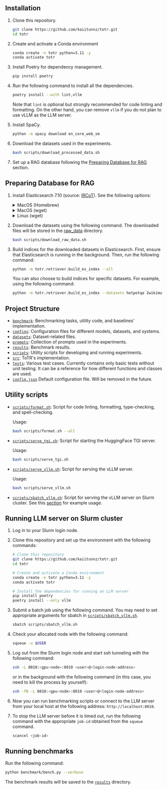 ## Installation

1. Clone this repository.

   ```sh
   git clone https://github.com/kaiitunnz/totr.git
   cd totr
   ```

2. Create and activate a Conda environment

   ```sh
   conda create -n totr python=3.11 -y
   conda activate totr
   ```

3. Install Poetry for dependency management.

   ```sh
   pip install poetry
   ```

4. Run the following command to install all the dependencies.

   ```sh
   poetry install --with lint,vllm
   ```

   Note that `lint` is optional but strongly recommended for code linting and formatting. On the other hand, you can remove `vllm` if you do not plan to use vLLM as the LLM server.

5. Install SpaCy.

   ```sh
   python -m spacy download en_core_web_sm
   ```

6. Download the datasets used in the experiments.

   ```sh
   bash scripts/download_processed_data.sh
   ```

7. Set up a RAG database following the [Preparing Database for RAG](#preparing-database-for-rag) section.

## Preparing Database for RAG

1. Install Elasticsearch 7.10 (source: [IRCoT](https://github.com/StonyBrookNLP/ircot)). See the following options:
   <details>
   <summary>MacOS (Homebrew)</summary>

   ```sh
   # source: https://www.elastic.co/guide/en/elasticsearch/reference/current/brew.html
   brew tap elastic/tap
   brew install elastic/tap/elasticsearch-full # if it doesn't work: try 'brew untap elastic/tap' first: untap>tap>install.
   ```

   To run the server,

   ```sh
   brew services start elastic/tap/elasticsearch-full # to start the server
   brew services stop elastic/tap/elasticsearch-full # to stop the server
   ```

   </details>

   <details>
   <summary>MacOS (wget)</summary>

   ```sh
   # source: https://www.elastic.co/guide/en/elasticsearch/reference/current/targz.html
   wget https://artifacts.elastic.co/downloads/elasticsearch/elasticsearch-7.10.2-darwin-x86_64.tar.gz
   wget https://artifacts.elastic.co/downloads/elasticsearch/elasticsearch-7.10.2-darwin-x86_64.tar.gz.sha512
   shasum -a 512 -c elasticsearch-7.10.2-darwin-x86_64.tar.gz.sha512
   tar -xzf elasticsearch-7.10.2-darwin-x86_64.tar.gz
   rm elasticsearch-7.10.2-linux-x86_64.tar.gz elasticsearch-7.10.2-linux-x86_64.tar.gz.sha512
   ```

   To run the server,

   ```sh
   cd elasticsearch-7.10.2/
   ./bin/elasticsearch # start the server
   pkill -f elasticsearch # to stop the server
   ```

   </details>

   <details>
   <summary>Linux (wget)</summary>

   ```sh
   # source: https://www.elastic.co/guide/en/elasticsearch/reference/8.1/targz.html
   wget https://artifacts.elastic.co/downloads/elasticsearch/elasticsearch-7.10.2-linux-x86_64.tar.gz
   wget https://artifacts.elastic.co/downloads/elasticsearch/elasticsearch-7.10.2-linux-x86_64.tar.gz.sha512
   shasum -a 512 -c elasticsearch-7.10.2-linux-x86_64.tar.gz.sha512
   tar -xzf elasticsearch-7.10.2-linux-x86_64.tar.gz
   rm elasticsearch-7.10.2-linux-x86_64.tar.gz elasticsearch-7.10.2-linux-x86_64.tar.gz.sha512
   ```

   To run the server,

   ```sh
   cd elasticsearch-7.10.2/
   ./bin/elasticsearch # start the server
   pkill -f elasticsearch # to stop the server
   ```

   </details>

2. Download the datasets using the following command. The downloaded files will be stored in the [raw_data](raw_data) directory.

   ```sh
   bash scripts/download_raw_data.sh
   ```

3. Build indices for the downloaded datasets in Elasticsearch. First, ensure that Elasticsearch is running in the background. Then, run the following command:

   ```sh
   python -m totr.retriever.build_es_index --all
   ```

   You can also choose to build indices for specific datasets. For example, using the following command:

   ```sh
   python -m totr.retriever.build_es_index --datasets hotpotqa 2wikimultihopqa
   ```

## Project Structure

- [`benchmark`](benchmark): Benchmarking tasks, utility code, and baselines' implementation.
- [`configs`](configs): Configuration files for different models, datasets, and systems.
- [`datasets`](datasets): Dataset-related files.
- [`prompts`](prompts): Collection of prompts used in the experiments.
- [`results`](results): Benchmark results.
- [`scripts`](scripts): Utility scripts for developing and running experiments.
- [`src`](src): ToTR's implementation.
- [`tests`](tests): Various test cases. Currently contains only basic tests without unit testing. It can be a reference for how different functions and classes are used.
- [`config.json`](config.json) Default configuration file. Will be removed in the future.

## Utility scripts

- [`scripts/format.sh`](scripts/format.sh): Script for code linting, formatting, type-checking, and spell-checking.

  Usage:

  ```sh
  bash scripts/format.sh --all
  ```

- [`scripts/serve_tgi.sh`](scripts/serve_tgi.sh): Script for starting the HuggingFace TGI server.

  Usage:

  ```sh
  bash scripts/serve_tgi.sh
  ```

- [`scripts/serve_vllm.sh`](scripts/serve_vllm.sh): Script for serving the vLLM server.

  Usage:

  ```sh
  bash scripts/serve_vllm.sh
  ```

- [`scripts/sbatch_vllm.sh`](scripts/sbatch_vllm.sh): Script for serving the vLLM server on Slurm cluster. See this [section](#running-llm-server-on-slurm-cluster) for example usage.

## Running LLM server on Slurm cluster

1. Log in to your Slurm login node.

2. Clone this repository and set up the environment with the following commands:

   ```sh
   # Clone this repository
   git clone https://github.com/kaiitunnz/totr.git
   cd totr

   # Create and activate a Conda environment
   conda create -n totr python=3.11 -y
   conda activate totr

   # Install the dependencies for running an LLM server
   pip install poetry
   poetry install --only vllm
   ```

3. Submit a batch job using the following command. You may need to set appropriate arguments for sbatch in [`scripts/sbatch_vllm.sh`](scripts/sbatch_vllm.sh).

   ```sh
   sbatch scripts/sbatch_vllm.sh
   ```

4. Check your allocated node with the following command:

   ```sh
   squeue -u $USER
   ```

5. Log out from the Slurm login node and start ssh tunneling with the following command:

   ```sh
   ssh -L 8010:<gpu-node>:8010 <user>@<login-node-address>
   ```

   or in the background with the following command (in this case, you need to kill the process by yourself):

   ```sh
   ssh -fN -L 8010:<gpu-node>:8010 <user>@<login-node-address>
   ```

6. Now you can run benchmarking scripts or connect to the LLM server from your local host at the following address: `http://localhost:8010`.

7. To stop the LLM server before it is timed out, run the following command with the appropriate `job-id` obtained from the `squeue` command.

   ```sh
   scancel <job-id>
   ```

## Running benchmarks

Run the following command:

```sh
python benchmark/bench.py --verbose
```

The benchmark results will be saved to the [`results`](results) directory.
